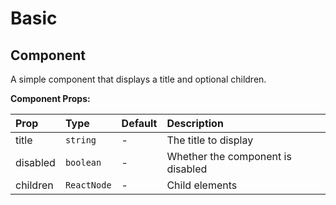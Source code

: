 # Basic

[//]: types.ts '<-- Autogenerated By (do not edit the following markdown directly)'

## Component

A simple component that displays a title and optional children.

**Component Props:**

| Prop     | Type        | Default | Description                       |
| :------- | :---------- | :------ | :-------------------------------- |
| title    | `string`    | -       | The title to display              |
| disabled | `boolean`   | -       | Whether the component is disabled |
| children | `ReactNode` | -       | Child elements                    |
